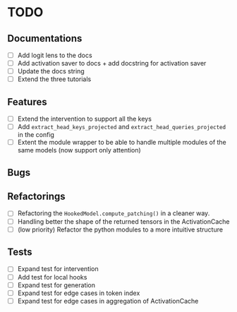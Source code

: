 # TODO

## Documentations
- [ ] Add logit lens to the docs
- [ ] Add activation saver to docs + add docstring for activation saver
- [ ] Update the docs string
- [ ] Extend the three tutorials

## Features
- [ ] Extend the intervention to support all the keys 
- [ ] Add `extract_head_keys_projected` and `extract_head_queries_projected` in the config
- [ ] Extent the module wrapper to be able to handle multiple modules of the same models (now support only attention)

## Bugs

## Refactorings
- [ ] Refactoring the `HookedModel.compute_patching()` in a cleaner way.
- [ ] Handling better the shape of the returned tensors in the ActivationCache
- [ ] (low priority) Refactor the python modules to a more intuitive structure

## Tests
- [ ] Expand test for intervention
- [ ] Add test for local hooks
- [ ] Expand test for generation
- [ ] Expand test for edge cases in token index 
- [ ] Expand test for edge cases in aggregation of ActivationCache